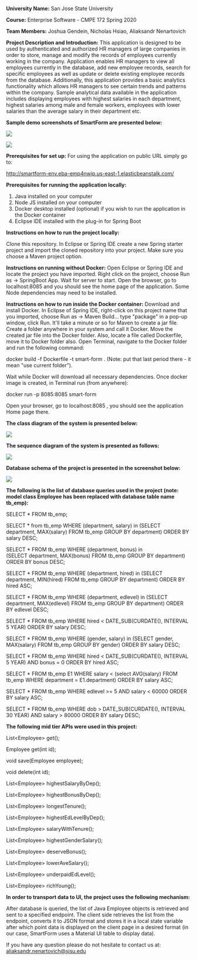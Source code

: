 **University Name:** San Jose State University

**Course:** Enterprise Software - CMPE 172 Spring 2020

**Team Members:** Joshua Gendein, Nicholas Hsiao, Aliaksandr Nenartovich

**Project Description and Introduction:** This application is designed to be used by authenticated and authorized HR managers of large companies in order to store, manage and modify the records of employees currently working in the company. Application enables HR managers to view all employees currently in the database, add new employee records, search for specific employees as well as update or delete existing employee records from the database. Additionally, this application provides a basic analytics functionality which allows HR managers to see certain trends and patterns within the company. Sample analytical data available in the application includes displaying employees with highest salaries in each department, highest salaries among male and female workers, employees with lower salaries than the average salary in their department etc.

**Sample demo screenshots of SmartForm are presented below:**

![](Images/form.png)

![](Images/table.png)

**Prerequisites for set up:**
For using the application on public URL simply go to:

http://smartform-env.eba-emp4nwip.us-east-1.elasticbeanstalk.com/

**Prerequisites for running the application locally:**
1) Java installed on your computer
2) Node JS installed on your computer
3) Docker desktop installed (optional) if you wish to run the application in the Docker container
4) Eclipse IDE installed with the plug-in for Spring Boot

**Instructions on how to run the project locally:**

Clone this repository. In Eclipse or Spring IDE create a new Spring starter project and import the cloned repository into your project. Make sure you choose a Maven project option.

**Instructions on running without Docker:**
Open Eclipse or Spring IDE and locate the project you have imported. Right click on the project, choose Run as -> SpringBoot App. Wait for server to start. Open the browser, go to localhost:8085 and you should see the home page of the application. Some Node dependencies may need to be installed.

**Instructions on how to run inside the Docker container:**
Download and install Docker. In Eclipse of Spring IDE, right-click on this project name that you imported, choose Run as -> Maven Build... type "package" in a pop-up window, click Run. It'll take a minute or so for Maven to create a jar file. Create a folder anywhere in your system and call it Docker. Move the created jar file into the Docker folder. Also, locate a file called Dockerfile, move it to Docker folder also. Open Terminal, navigate to the Docker folder and run the following command:

docker build -f Dockerfile -t smart-form . (Note: put that last period there - it mean "use current folder"). 

Wait while Docker will download all necessary dependencies. Once docker image is created, in Terminal run (from anywhere): 

docker run -p 8085:8085 smart-form

Open your browser, go to localhost:8085 , you should see the application Home page there. 

**The class diagram of the system is presented below:**

![](Images/ClassDiagram.png)

**The sequence diagram of the system is presented as follows:**

![](Images/Sequence_Diagram.png)

**Database schema of the project is presented in the screenshot below:**

![](Images/database_schema.png)

**The following is the list of database queries used in the project (note: model class Employee has been replaced with database table name tb_emp):**

SELECT * FROM tb_emp;

SELECT * from tb_emp WHERE (department, salary) in 
		  	                (SELECT department, MAX(salary) FROM tb_emp 
		  	                         GROUP BY department) ORDER BY salary DESC;

SELECT * FROM tb_emp WHERE (department, bonus) in  
		  	                (SELECT department, MAX(bonus) FROM tb_emp
		  	                         GROUP BY department) ORDER BY bonus DESC;

SELECT * FROM tb_emp WHERE (department, hired) in 
	  	                    (SELECT department, MIN(hired) FROM tb_emp
	  	                             GROUP BY department) ORDER BY hired ASC;

SELECT * FROM tb_emp WHERE (department, edlevel) in
		  	                (SELECT department, MAX(edlevel) FROM tb_emp
		  	                         GROUP BY department) ORDER BY edlevel DESC;

SELECT * FROM tb_emp WHERE hired < DATE_SUB(CURDATE(), INTERVAL 5 YEAR) ORDER BY salary DESC;

SELECT * FROM tb_emp WHERE (gender, salary) in
		  	                (SELECT gender, MAX(salary) FROM tb_emp
		  	                         GROUP BY gender) ORDER BY salary DESC;

SELECT * FROM tb_emp WHERE hired < DATE_SUB(CURDATE(), INTERVAL 5 YEAR) 
		  	                                    AND bonus = 0 
		  	                                    ORDER BY hired ASC;

SELECT * FROM tb_emp E1 WHERE salary < 
						(select AVG(salary) FROM tb_emp WHERE department = E1.department)
		  	                                                  ORDER BY salary ASC;

SELECT * FROM tb_emp WHERE edlevel >= 5 AND salary < 60000 ORDER BY salary ASC;

SELECT * FROM tb_emp WHERE dob > DATE_SUB(CURDATE(), INTERVAL 30 YEAR)
		  	                                         AND salary > 80000
		  	                                         ORDER BY salary DESC;


**The following mid tier APIs were used in this project:**

List\<Employee> get();

Employee get(int id);

void save(Employee employee);

void delete(int id);

List\<Employee> highestSalaryByDep();

List\<Employee> highestBonusByDep();

List\<Employee> longestTenure();

List\<Employee> highestEdLevelByDep();

List\<Employee> salaryWithTenure();

List\<Employee> highestGenderSalary();

List\<Employee> deserveBonus();

List\<Employee> lowerAveSalary();

List\<Employee> underpaidEdLevel();

List\<Employee> richYoung();


**In order to transport data to UI, the project uses the following mechanism:**

After database is queried, the list of Java Employee objects is retrieved and sent to a specified endpoint. The client side retrieves the list from the endpoint, converts it to JSON format and stores it in a local state variable after which point data is displayed on the client page in a desired format (in our case, SmartForm uses a Material UI table to display data).
 

If you have any question please do not hesitate to contact us at: aliaksandr.nenartovich@sjsu.edu